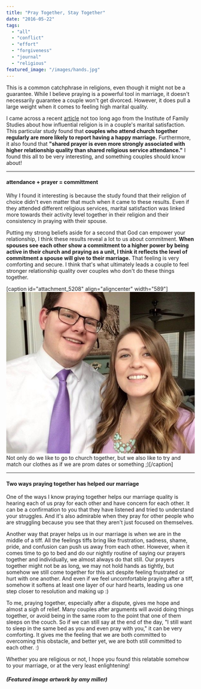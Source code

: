 ```yaml
---
title: "Pray Together, Stay Together"
date: "2016-05-22"
tags:
  - "all"
  - "conflict"
  - "effort"
  - "forgiveness"
  - "journal"
  - "religious"
featured_image: "/images/hands.jpg"
---
```


This is a common catchphrase in religions, even though it might not be a guarantee. While I believe praying is a powerful tool in marriage, it doesn't necessarily guarantee a couple won't get divorced. However, it does pull a large weight when it comes to feeling high marital quality.

I came across a recent [article](http://family-studies.org/better-together-religious-attendance/) not too long ago from the Institute of Family Studies about how influential religion is in a couple's marital satisfaction. This particular study found that **couples who attend church together regularly are more likely to report having a happy marriage.** Furthermore, it also found that **"shared prayer is even more strongly associated with higher relationship quality than shared religious service attendance."** I found this all to be very interesting, and something couples should know about!

* * *

#### attendance + prayer = committment

Why I found it interesting is because the study found that their religion of choice didn't even matter that much when it came to these results. Even if they attended different religious services, marital satisfaction was linked more towards their activity level together in their religion and their consistency in praying with their spouse.

Putting my strong beliefs aside for a second that God can empower your relationship, I think these results reveal a lot to us about commitment. **When spouses see each other show a commitment to a higher power by being active in their church and praying as a unit, I think it reflects the level of commitment a spouse will give to their marriage.** That feeling is very comforting and secure. I think that's what ultimately leads a couple to feel stronger relationship quality over couples who don't do these things together.

\[caption id="attachment\_5208" align="aligncenter" width="589"\]![pray together stay together, pray together, praying in marriage, praying together as a couple, praying couples, is it better to pray together, marriage advice, religion in marriage, attending church together, attending church together in marriage, lds advice, marriage specialist, marriage help, marriage inspiration, god in marriage, religion in marriage, dressing up for church, church attire](/images/IMG_1455.jpg) Not only do we like to go to church together, but we also like to try and match our clothes as if we are prom dates or something ;)\[/caption\]

* * *

#### Two ways praying together has helped our marriage

One of the ways I know praying together helps our marriage quality is hearing each of us pray for each other and have concern for each other. It can be a confirmation to you that they have listened and tried to understand your struggles. And it's also admirable when they pray for other people who are struggling because you see that they aren't just focused on themselves.

Another way that prayer helps us in our marriage is when we are in the middle of a tiff. All the feelings tiffs bring like frustration, sadness, shame, pride, and confusion can push us away from each other. However, when it comes time to go to bed and do our nightly routine of saying our prayers together and individually, we almost always do that still. Our prayers together might not be as long, we may not hold hands as tightly, but somehow we still come together for this act despite feeling frustrated or hurt with one another. And even if we feel uncomfortable praying after a tiff, somehow it softens at least one layer of our hard hearts, leading us one step closer to resolution and making up :)

To me, praying together, especially after a dispute, gives me hope and almost a sigh of relief. Many couples after arguments will avoid doing things together, or avoid being in the same room to the point that one of them sleeps on the couch. So if we can still say at the end of the day, "I still want to sleep in the same bed as you and even pray with you," it can be very comforting. It gives me the feeling that we are both committed to overcoming this obstacle, and better yet, we are both still committed to each other. :)

Whether you are religious or not, I hope you found this relatable somehow to your marriage, or at the very least enlightening!

##### (Featured image artwork by amy miller)
